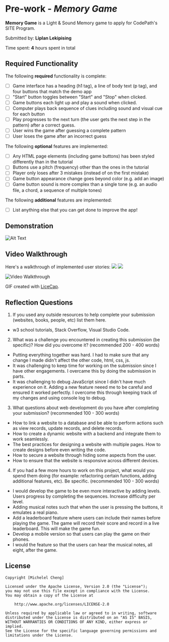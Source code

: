 # Pre-work - *Memory Game*

**Memory Game** is a Light & Sound Memory game to apply for CodePath's SITE Program. 

Submitted by: **Liplan Lekipising**

Time spent: **4** hours spent in total

## Required Functionality

The following **required** functionality is complete:

* [ ] Game interface has a heading (h1 tag), a line of body text (p tag), and four buttons that match the demo app
* [ ] "Start" button toggles between "Start" and "Stop" when clicked. 
* [ ] Game buttons each light up and play a sound when clicked. 
* [ ] Computer plays back sequence of clues including sound and visual cue for each button
* [ ] Play progresses to the next turn (the user gets the next step in the pattern) after a correct guess. 
* [ ] User wins the game after guessing a complete pattern
* [ ] User loses the game after an incorrect guess

The following **optional** features are implemented:

* [ ] Any HTML page elements (including game buttons) has been styled differently than in the tutorial
* [ ] Buttons use a pitch (frequency) other than the ones in the tutorial
* [ ] Player only loses after 3 mistakes (instead of on the first mistake)
* [ ] Game button appearance change goes beyond color (e.g. add an image)
* [ ] Game button sound is more complex than a single tone (e.g. an audio file, a chord, a sequence of multiple tones)

The following **additional** features are implemented:

- [ ] List anything else that you can get done to improve the app!

## Demonstration
![Alt Text](https://cdn.glitch.com/40cb417e-7307-40a8-a7a4-99ff11deb908%2FrecordingGame.gif?v=1614863828347)

## Video Walkthrough

Here's a walkthrough of implemented user stories:
![](https://i.imgur.com/itf93ay.gif)
![](https://i.imgur.com/iOj2kO4.gif)

<img src='http://i.imgur.com/link/to/your/gif/file.gif' title='Video Walkthrough' width='' alt='Video Walkthrough' />

GIF created with [LiceCap](http://www.cockos.com/licecap/).

## Reflection Questions
1. If you used any outside resources to help complete your submission (websites, books, people, etc) list them here. 
 * w3 school tutorials, Stack Overflow, Visual Studio Code.

2. What was a challenge you encountered in creating this submission (be specific)? How did you overcome it? (recommended 200 - 400 words) 
* Putting everything together was hard. I had to make sure that any change I made didn't affect the other code, html, css, js.  
* It was challenging to keep time for working on the submission since I have other engagements. I overcame this by doing the submission in parts. 
* It was challenging to debug JavaScript since I didn't have much experience on it. Adding a new feature neeed me to be careful and ensured it worked perfectly. I overcome this through keeping track of my changes and using console log to debug.

3. What questions about web development do you have after completing your submission? (recommended 100 - 300 words) 
* How to link a website to a database and be able to perform actions such as view records, update records, and delete records. 
* How to create a dynamic website with a backend and integrate them to work seamlessly.
* The best practices for designing a website with multiple pages. How to create designs before even writing the code. 
* How to secure a website through hiding some aspects from the user.
* How to ensure that the website is responsive across different devices.

4. If you had a few more hours to work on this project, what would you spend them doing (for example: refactoring certain functions, adding additional features, etc). Be specific. (recommended 100 - 300 words) 
* I would develop the game to be even more interactive by adding levels. Users progress by completing the sequences. Increase difficulty per level.
* Adding musical notes such that when the user is pressing the buttons, it emulates a real piano.
* Add a leaderboard feature where users can include their names before playing the game. The game will record their score and record in a live leaderboard. This will make the game fun.
* Develop a mobile version so that users can play the game on their phones.
* I would the feature so that the users can hear the musical notes, all eight, after the game.



## License

    Copyright [Michelel Cheng]

    Licensed under the Apache License, Version 2.0 (the "License");
    you may not use this file except in compliance with the License.
    You may obtain a copy of the License at

        http://www.apache.org/licenses/LICENSE-2.0

    Unless required by applicable law or agreed to in writing, software
    distributed under the License is distributed on an "AS IS" BASIS,
    WITHOUT WARRANTIES OR CONDITIONS OF ANY KIND, either express or implied.
    See the License for the specific language governing permissions and
    limitations under the License.